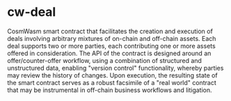 # cw-deal
CosmWasm smart contract that facilitates the creation and execution of deals
involving arbitrary mixtures of on-chain and off-chain assets. Each deal
supports two or more parties, each contributing one or more assets offered in
consideration. The API of the contract is designed around an offer/counter-offer
workflow, using a combination of structured and unstructured data, enabling
"version control" functionality, whereby parties may review the history of
changes. Upon execution, the resulting state of the smart contract serves as a
robust facsimile of a "real world" contract that may be instrumental in
off-chain business workflows and litigation.